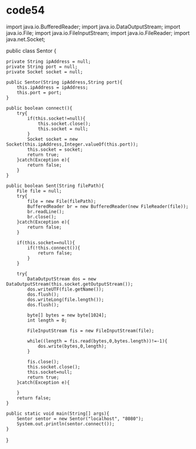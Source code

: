# code54
import java.io.BufferedReader;
import java.io.DataOutputStream;
import java.io.File;
import java.io.FileInputStream;
import java.io.FileReader;
import java.net.Socket;
  
public class Sentor {
    
    private String ipAddress = null;
    private String port = null;
    private Socket socket = null;

    public Sentor(String ipAddress,String port){
        this.ipAddress = ipAddress;
        this.port = port;
    }

    public boolean connect(){
        try{
            if(this.socket!=null){
                this.socket.close();
                this.socket = null;
            }
            Socket socket = new Socket(this.ipAddress,Integer.valueOf(this.port));
            this.socket = socket;
            return true;
        }catch(Exception e){
            return false;
        }
    }

    public boolean Sent(String filePath){
        File file = null;
        try{
            file = new File(filePath);
            BufferedReader br = new BufferedReader(new FileReader(file));
            br.readLine();
            br.close();
        }catch(Exception e){
            return false;
        }

        if(this.socket==null){
            if(!this.connect()){
                return false;
            }
        }

        try{
            DataOutputStream dos = new DataOutputStream(this.socket.getOutputStream());
            dos.writeUTF(file.getName());
            dos.flush();
            dos.writeLong(file.length());
            dos.flush();

            byte[] bytes = new byte[1024];
            int length = 0;

            FileInputStream fis = new FileInputStream(file);

            while((length = fis.read(bytes,0,bytes.length))!=-1){
                dos.write(bytes,0,length);
            }

            fis.close();
            this.socket.close();
            this.socket=null;
            return true;
        }catch(Exception e){

        }
        return false;
    }

    public static void main(String[] args){
        Sentor sentor = new Sentor("localhost", "8080");
        System.out.println(sentor.connect());
    }
}
